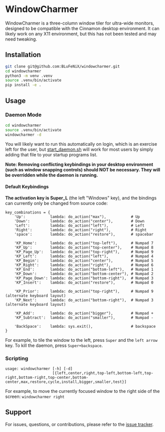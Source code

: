 # WindowCharmer

WindowCharmer is a three-column window tiler for ultra-wide monitors, designed to be compatible with the Cinnamon desktop environment. It can likely work on any X11 environment, but this has not been tested and may need tweaking.

## Installation

```sh
git clone git@github.com:BLuFeNiX/windowcharmer.git
cd windowcharmer
python3 -m venv .venv
source .venv/bin/activate
pip install -e .
```

## Usage

### Daemon Mode

```sh
cd windowcharmer
source .venv/bin/activate
windowcharmer -d
```

You will likely want to run this automatically on login, which is an exercise left for the user, but [start_daemon.sh](start_daemon.sh) will work for most users by simply adding that file to your startup programs list.

**Note: Removing conflicting keybindings in your desktop environment (such as window snapping controls) should NOT be necessary. They will be overridden while the daemon is running.**

#### Default Keybindings

**The activation key is Super_L** (the left "Windows" key), and the bindings can currently only be changed from source code:
```
key_combinations = {
    'Up':           lambda: do_action("max"),           # Up
    'Down':         lambda: do_action("center"),        # Down
    'Left':         lambda: do_action("left"),          # Left
    'Right':        lambda: do_action("right"),         # Right
    'space':        lambda: do_action("restore"),       # spacebar

    'KP_Home':      lambda: do_action("top-left"),      # Numpad 7
    'KP_Up':        lambda: do_action("top-center"),    # Numpad 8
    'KP_Page_Up':   lambda: do_action("top-right"),     # Numpad 9
    'KP_Left':      lambda: do_action("left"),          # Numpad 4
    'KP_Begin':     lambda: do_action("center"),        # Numpad 5
    'KP_Right':     lambda: do_action("right"),         # Numpad 6
    'KP_End':       lambda: do_action("bottom-left"),   # Numpad 1
    'KP_Down':      lambda: do_action("bottom-center"), # Numpad 2
    'KP_Page_Down': lambda: do_action("bottom-right"),  # Numpad 3
    'KP_Insert':    lambda: do_action("restore"),       # Numpad 0

    'KP_Prior':     lambda: do_action("top-right"),     # Numpad 9 (alternate keyboard layout)
    'KP_Next':      lambda: do_action("bottom-right"),  # Numpad 3 (alternate keyboard layout)

    'KP_Add':       lambda: do_action("bigger"),        # Numpad +
    'KP_Subtract':  lambda: do_action("smaller"),       # Numpad -

    'BackSpace':    lambda: sys.exit(),                 # backspace
}
```

For example, to tile the window to the left, press `Super` and the `left arrow` key. To kill the daemon, press `Super+backspace`.

### Scripting

```
usage: windowcharmer [-h] [-d]
                     [{left,center,right,top-left,bottom-left,top-right,bottom-right,top-center,bottom-center,max,restore,cycle,install,bigger,smaller,test}]
```

For example, to move the currently focused window to the right side of the screen: `windowcharmer right`

## Support

For issues, questions, or contributions, please refer to the [issue tracker](https://github.com/BLuFeNiX/windowcharmer/issues).
